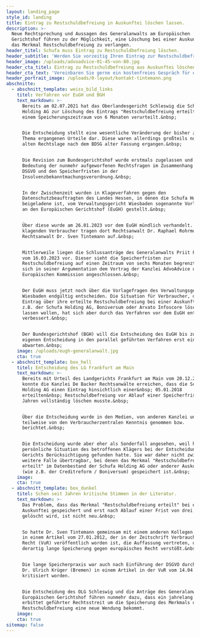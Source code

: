 ```yaml
---
layout: landing_page
style_id: landing
title: Eintrag zu Restschuldbefreiung in Auskunftei löschen lassen.
description: >-
  Neue Rechtsprechung und Aussagen des Generalanwalts am Europäischen
  Gerichtshof führen zu der Möglichkeit, eine Löschung bei einer Auskunftei über
  das Merkmal Restschuldbefreiung zu verlangen. 
header_titel: Schufa muss Eintrag zu Restschuldbefreiung löschen.
header_subtitle: 'Werden Sie vorzeitig Ihren Eintrag zur Restschuldbefreiung wieder los. '
header_image: /uploads/advoadvice-01-45-von-80.jpg
header_cta_titel: Eintrag zu Restschuldbefreiung aus Auskunftei löschen lassen.
header_cta_text: 'Vereinbaren Sie gerne ein kostenfreies Gespräch für eine Ersteinschätzung. '
header_portrait_image: /uploads/0-layout/kontakt-tintemann.png
abschnitte:
  - abschnitt_template: weiss_bild_links
    titel: Verfahren vor EuGH und BGH
    text_markdown: >-
      Bereits am 02.07.2021 hat das Oberlandesgericht Schleswig die Schufa
      Holding AG zur Löschung des Eintrags "Restschuldbefreiung erteilt" nach
      einem Speicherungszeitraum von 6 Monaten verurteilt.&nbsp;


      Die Entscheidung stellt eine wesentliche Veränderung der bisher zu diesem
      Thema ergangenen Urteile dar. Diese waren allerdings großteils noch zur
      alten Rechtslage nach dem BDSG alter Fassung ergangen.&nbsp;


      Die Revision zum Bundesgerichtshof wurde erstmals zugelassen und zeigt die
      Bedeutung der nunmehr aufgeworfenen Rechtsfragen im Zusammenhang mit der
      DSGVO und den Speicherfristen in der
      Insolvenzbekanntmachungsverordnung.&nbsp;


      In der Zwischenzeit wurden in Klageverfahren gegen den
      Datenschutzbeauftragten des Landes Hessen, in denen die Schufa Holding AG
      beigeladene ist, vom Verwaltungsgericht Wiesbaden sogenannte Vorlagefragen
      an den Europäischen Gerichtshof (EuGH) gestellt.&nbsp;


      Über diese wurde am 26.01.2023 vor dem EuGH mündlich verhandelt. Für die
      klagenden Verbraucher tragen dort Rechtsanwalt Dr. Raphael Rohrmoser und
      Rechtsanwalt Dr. Sven Tintemann auf.&nbsp;


      Mittlerweile liegen die Schlussanträge des Generalanwalts Priit Pikamäe
      vom 16.03.2023 vor. Dieser sieht die Speicherfristen zur
      Restschuldbefreiung auf einen Zeitraum von sechs Monaten begrenzt und hat
      sich in seiner Argumentation dem Vortrag der Kanzlei AdvoAdvice und der
      Europäischen Kommission angeschlossen.&nbsp;


      Der EuGH muss jetzt noch über die Vorlagefragen des Verwaltungsgerichts
      Wiesbaden endgültig entscheiden. Die Situation für Verbraucher, die einen
      Eintrag über ihre erteilte Restschuldbefreiung bei einer Auskunftei wie
      z.B. der Schufa Holding AG, Boniversum oder Arvato Infoscore löschen
      lassen wollen, hat sich aber durch das Verfahren vor dem EuGH entscheidend
      verbessert.&nbsp;


      Der Bundesgerichtshof (BGH) will die Entscheidung des EuGH bis zu einer
      eigenen Entscheidung in den parallel geführten Verfahren erst einmal
      abwarten.&nbsp;
    image: /uploads/eugh-generalanwalt.jpg
    cta: true
  - abschnitt_template: box_hell
    titel: Entscheidung des LG Frankfurt am Main
    text_markdown: >-
      Bereits mit Urteil des Landgerichts Frankfurt am Main vom 20.12.2018
      konnte die Kanzlei De Backer Rechtsanwälte erreichen, dass die Schufa
      Holding AG einen Eintrag hinsichtlich einer&nbsp; 05.01.2018
      erteilten&nbsp; Restschuldbefreiung vor Ablauf einer Speicherfrist von 3
      Jahren vollständig löschen musste.&nbsp;


      Über die Entscheidung wurde in den Medien, von anderen Kanzlei und auch
      teilweise von den Verbraucherzentralen Kenntnis genommen bzw.
      berichtet.&nbsp;


      Die Entscheidung wurde aber eher als Sonderfall angesehen, weil hier die
      persönliche Situation des betroffenen Klägers bei der Entscheidung des
      Gerichts Berücksichtigung gefunden hatte. Sie war daher nicht zwingend auf
      weitere Falle übertragbar, bei denen das Merkmal "Restschuldbefreiung
      erteilt" im Datenbestand der Schufa Holding AG oder anderer Auskunfteien
      (wie z.B. der Creditreform / Boniversum) gespeichert ist.&nbsp;
    image:
    cta: true
  - abschnitt_template: box_dunkel
    titel: Schon seit Jahren kritische Stimmen in der Literatur.
    text_markdown: >-
      Das Problem, dass das Merkmal "Restschuldbefreiung erteilt" bei einer
      Auskunftei gespeichert und erst nach Ablauf einer Frist von drei Jahren
      gelöscht wird, ist nicht neu.&nbsp;


      So hatte Dr. Sven Tintemann gemeinsam mit einem anderen Kollegen bereits
      in einem Artikel vom 27.01.2012, der in der Zeitschrift Verbraucher und
      Recht (VuR) veröffentlich worden ist, die Auffassung vertreten, dass eine
      derartig lange Speicherung gegen europäisches Recht verstößt.&nbsp;


      Die lange Speicherpraxis war auch nach Einführung der DSGVO durch Prof.
      Dr. Ulrich Krüger (Bremen) in einem Artikel in der VuR vom 14.04.2020
      kritisiert worden.


      Die Entscheidung des OLG Schleswig und die Anträge des Generalanwalts am
      Europäischen Gerichtshof führen nunmehr dazu, dass ein jahrelang zum Teil
      erbittet geführter Rechtsstreit um die Speicherung des Merkmals der
      Restschuldbefreiung eine neue Wendung bekommt.
    image:
    cta: true
sitemap: false
---
```

